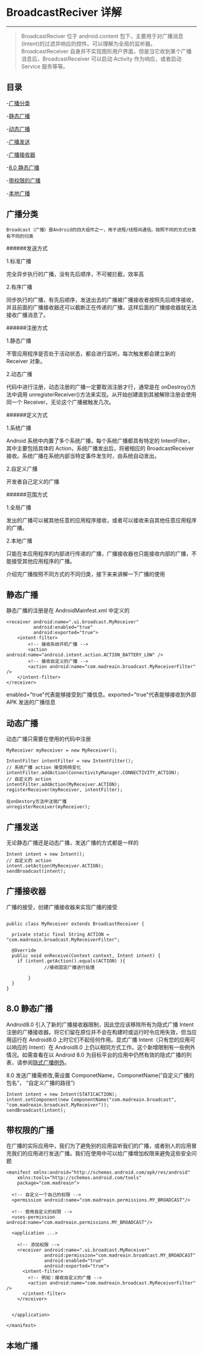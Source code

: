 # BroadcastReciver 详解

---

> BroadcastReciver 位于 android.content 包下，主要用于对广播消息(Intent)的过滤并响应的控件。可以理解为全局的监听器。BroadcastReceiver 自身并不实现图形用户界面，但是当它收到某个广播消息后，BroadcastReceiver 可以启动 Activity 作为响应，或者启动 Service 服务等等。

## 目录

-[广播分类](#广播分类)

-[静态广播](#静态广播)

-[动态广播](#动态广播)

-[广播发送](#广播发送)

-[广播接收器](#广播接收器)

-[8.0 静态广播](#8.0静态广播)

-[带权限的广播](#带权限的广播)

-[本地广播](#本地广播)

## 广播分类

    Broadcast（广播）是Android的四大组件之一，用于进程/线程间通信。按照不同的方式分类有不同的归类

######发送方式

1.标准广播

完全异步执行的广播，没有先后顺序，不可被拦截，效率高

2.有序广播

同步执行的广播，有先后顺序，发送出去的广播被广播接收者按照先后顺序接收，并且前面的广播接收器还可以截断正在传递的广播，这样后面的广播接收器就无法接收广播消息了。

######注册方式

1.静态广播

不管应用程序是否处于活动状态，都会进行监听。每次触发都会建立新的 Receiver 对象。

2.动态广播

代码中进行注册，动态注册的广播一定要取消注册才行，通常是在 onDestroy()方法中调用 unregisterReceiver()方法来实现。从开始创建直到其被解除注册会使用同一个 Receiver，无论这个广播被触发几次。

######定义方式

1.系统广播

Android 系统中内置了多个系统广播，每个系统广播都具有特定的 IntentFilter，其中主要包括具体的 Action，系统广播发出后，将被相应的 BroadcastReceiver 接收。系统广播在系统内部当特定事件发生时，由系统自动发出。

2.自定义广播

开发者自己定义的广播

######范围方式

1.全局广播

发出的广播可以被其他任意的应用程序接收，或者可以接收来自其他任意应用程序的广播。

2.本地广播

只能在本应用程序的内部进行传递的广播，广播接收器也只能接收内部的广播，不能接受其他应用程序的广播。

介绍完广播按照不同方式的不同归类，接下来来讲解一下广播的使用

## 静态广播

静态广播的注册是在 AndroidMainfest.xml 中定义的

```
<receiver android:name=".ui.broadcast.MyReceiver"
          android:enabled="true"
          android:exported="true">
    <intent-filter>
        <!-- 接收系统开机广播 -->
        <action android:name="android.intent.action.ACTION_BATTERY_LOW" />
        <!-- 接收自定义的广播 -->
        <action android:name="com.madreain.broadcast.MyReceiverFilter" />
    </intent-filter>
</receiver>

```

enabled="true"代表能够接受到广播信息。exported="true"代表能够接收到外部 APK 发送的广播信息

## 动态广播

动态广播只需要在使用的代码中注册

```
MyReceiver myReceiver = new MyReceiver();

IntentFilter intentFilter = new IntentFilter();
// 系统广播 action 接受网络变化
intentFilter.addAction(ConnectivityManager.CONNECTIVITY_ACTION);
// 自定义的 action
intentFilter.addAction(MyReceiver.ACTION);
registerReceiver(myReceiver, intentFilter);

在onDestory方法中注销广播
unregisterReceiver(myReceiver);
```

## 广播发送

无论静态广播还是动态广播，发送广播的方式都是一样的

```
Intent intent = new Intent();
// 自定义的 action
intent.setAction(MyReceiver.ACTION);
sendBroadcast(intent);
```

## 广播接收器

广播的接受，创建广播接收器来实现广播的接受

```

public class MyReceiver extends BroadcastReceiver {

  private static final String ACTION = "com.madreain.broadcast.MyReceiverFilter";

  @Override
  public void onReceive(Context context, Intent intent) {
    if (intent.getAction().equals(ACTION) ){
              //接收固定广播进行处理

        }
  }
}

```

## 8.0 静态广播

Android8.0 引入了新的广播接收器限制，因此您应该移除所有为隐式广播 Intent 注册的广播接收器。将它们留在原位并不会在构建时或运行时令应用失效，但当应用运行在 Android8.0 上时它们不起任何作用。显式广播 Intent（只有您的应用可以响应的 Intent）在 Android8.0 上仍以相同方式工作。这个新增限制有一些例外情况。如需查看在以 Android 8.0 为目标平台的应用中仍然有效的隐式广播的列表，请参阅[隐式广播例外](https://developer.android.google.cn/guide/components/broadcast-exceptions)。

8.0 发送广播需修改,需设置 ComponetName，ComponetName(“自定义广播的包名”， “自定义广播的路径”)

```
Intent intent = new Intent(STATICACTION);
intent.setComponent(new ComponentName("com.madreain.broadcast", "com.madreain.broadcast.MyReceiver"));
sendBroadcast(intent);

```

## 带权限的广播

在广播的实际应用中，我们为了避免别的应用监听我们的广播，或者别人的应用冒充我们的应用进行发送广播。我们在使用中可以给广播增加权限来避免这些安全问题

```
<manifest xmlns:android="http://schemas.android.com/apk/res/android"
    xmlns:tools="http://schemas.android.com/tools"
    package="com.madreain">

  <!-- 自定义一个自己的权限 -->
  <permission android:name="com.madreain.permissions.MY_BROADCAST"/>

  <!-- 使用自定义的权限 -->
  <uses-permission android:name="com.madreain.permissions.MY_BROADCAST"/>

  <application ...>
  
    <!-- 添加权限 -->
    <receiver android:name=".ui.broadcast.MyReceiver"
              android:permission="com.madreain.broadcast.MY_BROADCAST"
              android:enabled="true"
              android:exported="true">
      <intent-filter>
        <!-- 例如：接收自定义的广播 -->
        <action android:name="com.madreain.broadcast.MyReceiverFilter" />
      </intent-filter>
    </receiver>


  </application>

</manifest>
```

## 本地广播
